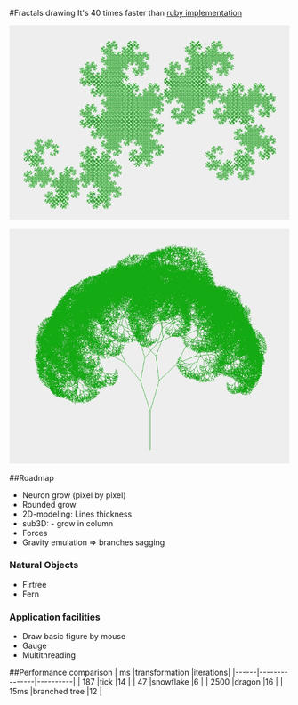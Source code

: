 #Fractals drawing
It's 40 times faster than [ruby implementation](http://github.com/Dmitra/fractal-ruby)

![](https://raw.githubusercontent.com/Dmitra/fractal/master/snapshot/dragon.jpg)

![](https://raw.githubusercontent.com/Dmitra/fractal/master/snapshot/tree16.jpg)

##Roadmap
- Neuron grow (pixel by pixel)
- Rounded grow
- 2D-modeling: Lines thickness
- sub3D: - grow in column
- Forces
- Gravity emulation => branches sagging

### Natural Objects	
- Firtree
- Fern

### Application facilities
- Draw basic figure by mouse
- Gauge
- Multithreading

##Performance comparison
| ms   |transformation |iterations|
|------|---------------|----------|
| 187  |tick           |14        |
| 47   |snowflake      |6         |
| 2500 |dragon         |16        |
| 15ms |branched tree  |12        |

